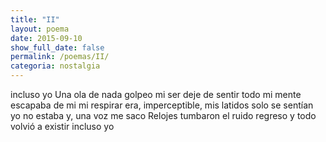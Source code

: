 ```yaml
---
title: "II"
layout: poema
date: 2015-09-10
show_full_date: false
permalink: /poemas/II/
categoria: nostalgia
---
```

incluso yo
Una ola de nada golpeo mi ser
deje de sentir todo
mi mente escapaba de mi
mi respirar era, imperceptible, mis latidos
solo se sentían
yo no estaba
y, una voz me saco
Relojes tumbaron el
ruido regreso y todo volvió a existir
incluso yo

